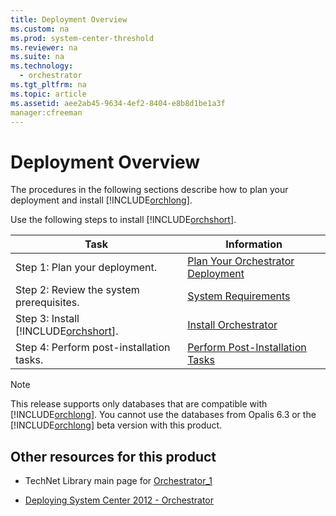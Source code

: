 ```yaml
---
title: Deployment Overview
ms.custom: na
ms.prod: system-center-threshold
ms.reviewer: na
ms.suite: na
ms.technology: 
  - orchestrator
ms.tgt_pltfrm: na
ms.topic: article
ms.assetid: aee2ab45-9634-4ef2-8404-e8b8d1be1a3f
manager:cfreeman
---
```

# Deployment Overview
The procedures in the following sections describe how to plan your deployment and install [!INCLUDE[orchlong](../../orch/deploy/includes/orchlong_md.md)].  
  
Use the following steps to install [!INCLUDE[orchshort](../../om/manage/includes/orchshort_md.md)].  
  
|Task|Information|  
|--------|---------------|  
|Step 1: Plan your deployment.|[Plan Your Orchestrator Deployment](../../orch/deploy/Plan-Your-Orchestrator-Deployment.md)|  
|Step 2: Review the system prerequisites.|[System Requirements](assetId:///aabe0348-a207-46e4-87df-24aa993df984)|  
|Step 3: Install [!INCLUDE[orchshort](../../om/manage/includes/orchshort_md.md)].|[Install Orchestrator](../../orch/deploy/Install-Orchestrator.md)|  
|Step 4: Perform post\-installation tasks.|[Perform Post-Installation Tasks](../../orch/deploy/Perform-Post-Installation-Tasks.md)|  
  
> [!NOTE]  
> This release supports only databases that are compatible with [!INCLUDE[orchlong](../../orch/deploy/includes/orchlong_md.md)]. You cannot use the databases from Opalis 6.3 or the [!INCLUDE[orchlong](../../orch/deploy/includes/orchlong_md.md)] beta version with this product.  
  
## Other resources for this product  
  
-   TechNet Library main page for [Orchestrator_1](../Topic/Orchestrator_1.md)  
  
-   [Deploying System Center 2012 - Orchestrator](../../orch/deploy/Deploying-System-Center-2012---Orchestrator.md)  
  
